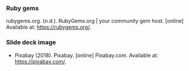 
### Ruby gems
rubygems.org. (n.d.). RubyGems.org | your community gem host. [online] Available at: https://rubygems.org/.

### Slide deck image
- Pixabay (2018). Pixabay. [online] Pixabay.com. Available at: https://pixabay.com/.

